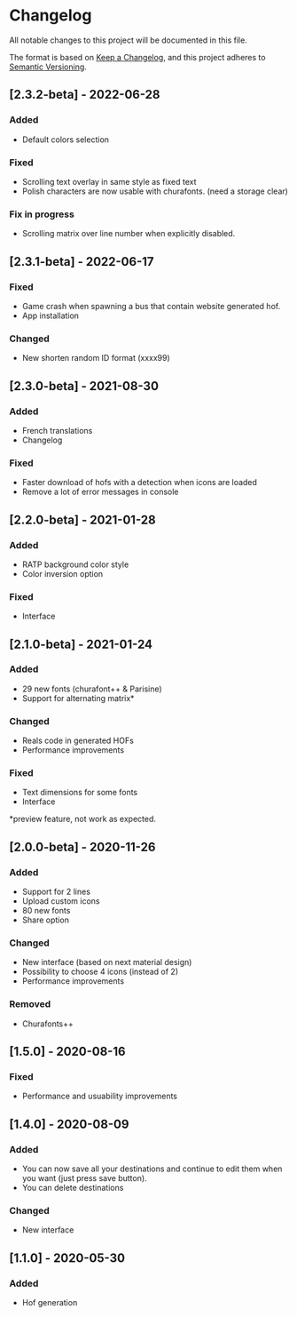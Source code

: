 # Changelog
All notable changes to this project will be documented in this file.

The format is based on [Keep a Changelog](https://keepachangelog.com/en/1.0.0/),
and this project adheres to [Semantic Versioning](https://semver.org/spec/v2.0.0.html).

## [2.3.2-beta] - 2022-06-28

### Added
- Default colors selection

### Fixed
- Scrolling text overlay in same style as fixed text
- Polish characters are now usable with churafonts. (need a storage clear)

### Fix in progress
- Scrolling matrix over line number when explicitly disabled.

## [2.3.1-beta] - 2022-06-17

### Fixed
- Game crash when spawning a bus that contain website generated hof.
- App installation

### Changed
- New shorten random ID format (xxxx99)

## [2.3.0-beta] - 2021-08-30
### Added
- French translations
- Changelog

### Fixed
- Faster download of hofs with a detection when icons are loaded
- Remove a lot of error messages in console

## [2.2.0-beta] - 2021-01-28
### Added
- RATP background color style
- Color inversion option

### Fixed
- Interface

## [2.1.0-beta] - 2021-01-24
### Added
- 29 new fonts (churafont++ & Parisine)
- Support for alternating matrix*

### Changed
- Reals code in generated HOFs
- Performance improvements

### Fixed
- Text dimensions for some fonts
- Interface

*preview feature, not work as expected.

## [2.0.0-beta] - 2020-11-26
### Added
- Support for 2 lines
- Upload custom icons
- 80 new fonts
- Share option

### Changed
- New interface (based on next material design)
- Possibility to choose 4 icons (instead of 2)
- Performance improvements

### Removed
- Churafonts++

## [1.5.0] - 2020-08-16
### Fixed
- Performance and usuability improvements

## [1.4.0] - 2020-08-09
### Added
- You can now save all your destinations and continue to edit them when you want (just press save button). 
- You can delete destinations

### Changed
- New interface

## [1.1.0] - 2020-05-30
### Added
- Hof generation
